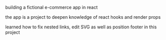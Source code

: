 building a fictional e-commerce app in react

the app is a project to deepen knowledge of react hooks and render props

learned how to fix nested links, edit SVG as well as position footer in this project
